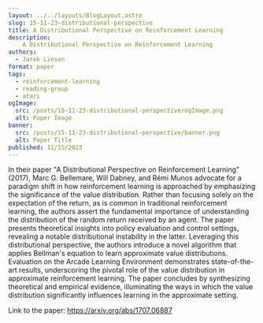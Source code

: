 ```yaml
---
layout: ../../layouts/BlogLayout.astro
slug: 15-11-23-distributional-perspective
title: A Distributional Perspective on Reinforcement Learning
description: 
    A Distributional Perspective on Reinforcement Learning
authors:
  - Jarek Liesen
format: paper
tags:
  - reinforcement-learning
  - reading-group
  - atari
ogImage: 
  src: /posts/15-11-23-distributional-perspective/ogImage.png
  alt: Paper Image
banner: 
  src: /posts/15-11-23-distributional-perspective/banner.png
  alt: Paper Title
published: 11/15/2023
---
```

In their paper "A Distributional Perspective on Reinforcement Learning" (2017), Marc G. Bellemare, Will Dabney, and Rémi Munos advocate for a paradigm shift in how reinforcement learning is approached by emphasizing the significance of the value distribution. Rather than focusing solely on the expectation of the return, as is common in traditional reinforcement learning, the authors assert the fundamental importance of understanding the distribution of the random return received by an agent. The paper presents theoretical insights into policy evaluation and control settings, revealing a notable distributional instability in the latter. Leveraging this distributional perspective, the authors introduce a novel algorithm that applies Bellman's equation to learn approximate value distributions. Evaluation on the Arcade Learning Environment demonstrates state-of-the-art results, underscoring the pivotal role of the value distribution in approximate reinforcement learning. The paper concludes by synthesizing theoretical and empirical evidence, illuminating the ways in which the value distribution significantly influences learning in the approximate setting.

Link to the paper: https://arxiv.org/abs/1707.06887

